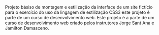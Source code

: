 Projeto básiso de montagem e estilização da interface de um site fictício para o exercício do uso da lingagem de estilização CSS3 este projeto é parte de um curso de desenvolvimento web.  Este projeto é a parte de um curso de desenvolvimento web criado pelos instrutores Jorge Sant Ana e Jamilton Damasceno.
